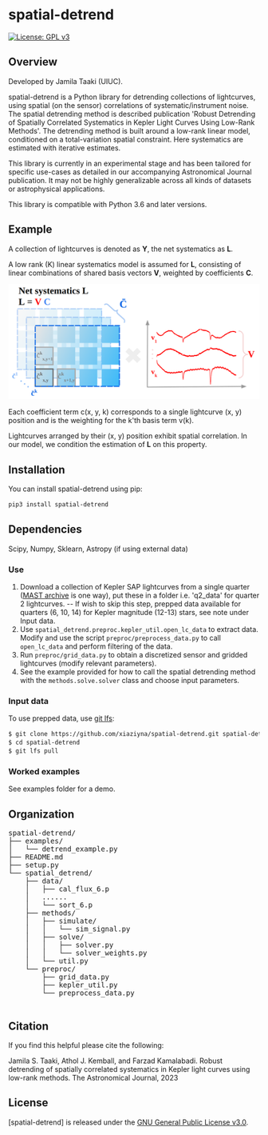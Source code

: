 # spatial-detrend

[![License: GPL v3](https://img.shields.io/badge/License-GPLv3-blue.svg)](https://www.gnu.org/licenses/gpl-3.0)

## Overview

Developed by Jamila Taaki (UIUC).

spatial-detrend is a Python library for detrending collections of lightcurves, using spatial (on the sensor) correlations of systematic/instrument noise. 
The spatial detrending method is described publication 'Robust Detrending of Spatially Correlated Systematics in Kepler Light Curves Using Low-Rank Methods'.
The detrending method is built around a low-rank linear model, conditioned on a total-variation spatial constraint. Here systematics are estimated with 
iterative estimates. 


This library is currently in an experimental stage and has been tailored for specific use-cases as detailed in our accompanying Astronomical Journal publication. 
It may not be highly generalizable across all kinds of datasets or astrophysical applications. 

This library is compatible with Python 3.6 and later versions. 

## Example
A collection of lightcurves is denoted as **Y**, the net systematics as **L**. 

A low rank (K) linear systematics model is assumed for **L**, consisting of linear combinations of shared basis vectors **V**, weighted by coefficients **C**. 
<p align="center">
  <img src="https://github.com/xiaziyna/xiaziyna.github.io/blob/master/illustration.png" alt="Spatial coefficients">
</p>

Each coefficient term c(x, y, k) corresponds to a single lightcurve (x, y) position and is the weighting for the k'th basis term v(k). 

Lightcurves arranged by their (x, y) position exhibit spatial correlation. In our model, we condition the estimation of **L** on this property. 


## Installation

You can install spatial-detrend using pip:

```bash
pip3 install spatial-detrend
```

## Dependencies

Scipy, Numpy, Sklearn, Astropy (if using external data)

### Use

1) Download a collection of Kepler SAP lightcurves from a single quarter ([MAST archive](https://archive.stsci.edu/kepler/data_search/search.php) is one way), put these in a folder i.e. 'q2_data'
   for quarter 2 lightcurves.
   -- If wish to skip this step, prepped data available for quarters (6, 10, 14) for Kepler magnitude (12-13) stars, see note under Input data. 
3) Use `spatial_detrend.preproc.kepler_util.open_lc_data` to extract data. Modify and use the script `preproc/preprocess_data.py`
   to call `open_lc_data` and perform filtering of the data. 
4) Run `preproc/grid_data.py` to obtain a discretized sensor and gridded lightcurves (modify relevant parameters).
5) See the example provided for how to call the spatial detrending method with the `methods.solve.solver` class and choose input parameters.

### Input data

To use prepped data, use [git lfs](https://git-lfs.com): 
```bash
$ git clone https://github.com/xiaziyna/spatial-detrend.git spatial-detrend
$ cd spatial-detrend
$ git lfs pull
```

### Worked examples

See examples folder for a demo. 

## Organization

<pre>
spatial-detrend/
├── examples/
│   └── detrend_example.py
├── README.md
├── setup.py
└── spatial_detrend/
    ├── data/
    │   ├── cal_flux_6.p
    │   ......
    │   └── sort_6.p
    ├── methods/
    │   ├── simulate/
    │   │   └── sim_signal.py
    │   ├── solve/
    │   │   ├── solver.py
    │   │   └── solver_weights.py
    │   └── util.py
    └── preproc/
        ├── grid_data.py
        ├── kepler_util.py
        └── preprocess_data.py

</pre>

## Citation
If you find this helpful please cite the following:

Jamila S. Taaki, Athol J. Kemball, and Farzad Kamalabadi. Robust detrending of spatially correlated systematics in Kepler light curves using low-rank methods. The Astronomical Journal, 2023

## License

[spatial-detrend] is released under the [GNU General Public License v3.0](LICENSE).


